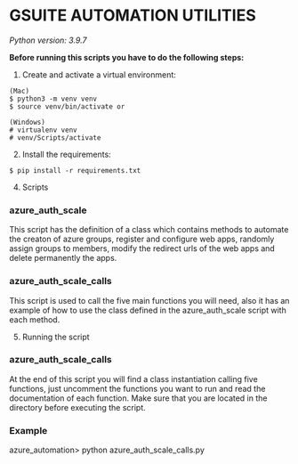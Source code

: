 # GSUITE AUTOMATION UTILITIES

*Python version: 3.9.7*

**Before running this scripts you have to do the following steps:**

1. Create and activate a virtual environment:

```
(Mac)
$ python3 -m venv venv
$ source venv/bin/activate or

(Windows)
# virtualenv venv
# venv/Scripts/activate
```

2. Install the requirements:

```
$ pip install -r requirements.txt
```

4. Scripts
### azure_auth_scale

This script has the definition of a class which contains methods to automate the creaton of azure groups, register and configure web apps, randomly assign groups to members, modify the redirect urls of the web apps and delete permanently the apps.

### azure_auth_scale_calls

This script is used to call the five main functions you will need, also it has an example of how to use the class defined in the azure_auth_scale script with each method.

5. Running the script
### azure_auth_scale_calls
At the end of this script you will find a class instantiation calling five functions, just uncomment the functions you want to run and read the documentation of each function. Make sure that you are located in the directory before executing the script.
### Example
azure_automation> python azure_auth_scale_calls.py
